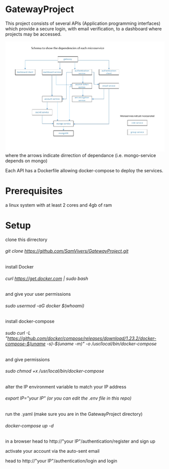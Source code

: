 # GatewayProject

This project consists of several APIs (Application programming interfaces) which provide a secure login, with email verification, to a dashboard where projects may be accessed.

![alt text](https://raw.githubusercontent.com/SamVivers/images/master/MicroservicesSchema.jpg)
where the arrows indicate dirrection of dependance (i.e. mongo-service depends on mongo)

Each API has a Dockerfile allowing docker-compose to deploy the services.

# Prerequisites

a linux system with at least 2 cores and 4gb of ram

# Setup

clone this dirrectory
###### git clone https://github.com/SamVivers/GatewayProject.git

install Docker
###### curl https://get.docker.com | sudo bash

and give your user permissions
###### sudo usermod -aG docker $(whoami)
  
install docker-compose
###### sudo curl -L "https://github.com/docker/compose/releases/download/1.23.2/docker-compose-$(uname -s)-$(uname -m)" -o /usr/local/bin/docker-compose

and give permissions
###### sudo chmod +x /usr/local/bin/docker-compose

alter the IP environment variable to match your IP address
###### export IP="your IP" (or you can edit the .env file in this repo)

run the .yaml (make sure you are in the GatewayProject directory)
###### docker-compose up -d
  
in a browser head to http://"your IP"/authentication/register and sign up

activate your account via the auto-sent email

head to http://"your IP"/authentication/login and login
